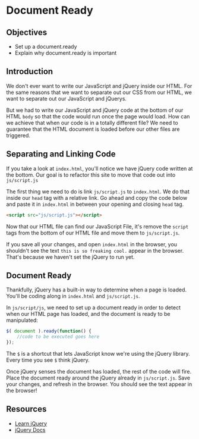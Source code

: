 # Document Ready

## Objectives
+ Set up a document.ready 
+ Explain why document.ready is important


## Introduction

We don't ever want to write our JavaScript and jQuery inside our HTML. For the same reasons that we want to separate out our CSS from our HTML, we want to separate out our JavaScript and jQuerys.

But we had to write our JavaScript and jQuery code at the bottom of our HTML `body` so that the code would run once the page would load. How can we achieve that when our code is in a totally different file? We need to guarantee that the HTML document is loaded before our other files are triggered. 


## Separating and Linking Code

If you take a look at `index.html`, you'll notice we have jQuery code written at the bottom. Our goal is to refactor this site to move that code out into `js/script.js`

The first thing we need to do is link `js/script.js` to `index.html`. We do that inside our `head` tag with a relative link. Go ahead and copy the code below and paste it in `index.html` in between your opening and closing `head` tag.

```html
<script src="js/script.js"></script>
```
Now that our HTML file can find our JavaScript File, it's remove the `script` tags from the bottom of our HTML file and move them to `js/script.js`.

If you save all your changes, and open `index.html` in the browser, you shouldn't see the text `this is so freaking cool.` appear in the browser. That's because we haven't set the jQuery to run yet.

## Document Ready

Thankfully, jQuery has a built-in way to determine when a page is loaded. You'll be coding along in `index.html` and `js/script.js`.

In `js/script/js`, we need to set up a document ready in order to detect when our HTML page has loaded, and the document is ready to be manipulated:

```js
$( document ).ready(function() {
    //code to be executed goes here
});
```

The `$` is a shortcut that lets JavaScript know we're using the jQuery library. Every time you see `$` think jQuery. 

Once jQuery senses the document has loaded, the rest of the code will fire. Place the document ready around the jQuery already in `js/script.js`. Save your changes, and refresh in the browser. You should see the text appear in the browser!



## Resources

+ [Learn jQuery](http://learn.jquery.com/using-jquery-core/document-ready/)
+ [jQuery Docs](https://api.jquery.com/ready/)
